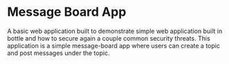 # Message Board App

A basic web application built to demonstrate simple web application built in bottle and how to secure again a couple common security threats. This application is a simple message-board app where users can create a topic and post messages under the topic.
